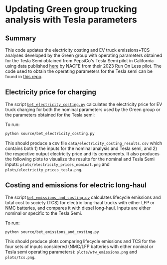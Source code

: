 # Updating Green group trucking analysis with Tesla parameters

## Summary

This code updates the electricity costing and EV truck emissions+TCS analyses developed by the Green group with operating parameters obtained for the Tesla Semi obtained from PepsiCo's Tesla Semi pilot in California using data published [here](https://runonless.com/run-on-less-electric-depot-reports/) by NACFE from their 2023 Run On Less pilot. The code used to obtain the operating parameters for the Tesla semi can be found in [this repo](https://github.com/mcsc-impact-climate/PepsiCo_NACFE_Analysis).

## Electricity price for charging

The script [`bet_electricity_costing.py`](./source/bet_electricity_costing.py) calculates the electricity price for EV truck charging for both the nominal parameters used by the Green group or the parameters obtained for the Tesla semi:

To run:

```bash
python source/bet_electricity_costing.py
```

This should produce a csv file `data/electricity_costing_results.csv` which contains both 1) the inputs for the nominal analysis and Tesla semi, and 2) the respective output electricity price and its components. It also produces the following plots to visualize the results for the nominal and Tesla Semi inputs: `plots/electricity_prices_nominal.png` and `plots/electricity_prices_tesla.png`.

## Costing and emissions for electric long-haul

The script [`bet_emissions_and_costing.py`](source/bet_emissions_and_costing.py) calculates lifecycle emissions and total cost to society (TCS) for electric long-haul trucks with either LFP or NMC batteries, and compares it with diesel long-haul. Inputs are either nominal or specific to the Tesla Semi. 

To run:

```bash
python source/bet_emissions_and_costing.py
```

This should produce plots comparing lifecycle emissions and TCS for the four sets of inputs considered (NMC/LFP batteries with either noninal or Tesla semi operating parameters): `plots/wtw_emissions.png` and `plots/tcs.png`.

